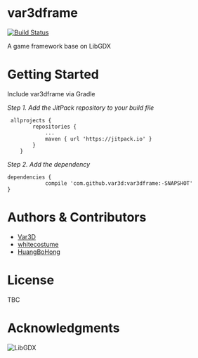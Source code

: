# var3dframe
[![Build Status](https://travis-ci.org/htynkn/var3dframe.svg?branch=master)](https://travis-ci.org/htynkn/var3dframe)

A game framework base on LibGDX

# Getting Started
Include var3dframe via Gradle

*Step 1. Add the JitPack repository to your build file*
```
 allprojects {
        repositories {
            ...
            maven { url 'https://jitpack.io' }
        }
    }
```

*Step 2. Add the dependency*
```
dependencies {
	        compile 'com.github.var3d:var3dframe:-SNAPSHOT'
}
```

# Authors & Contributors
+ [Var3D](https://github.com/Var3D)
+ [whitecostume](https://github.com/whitecostume)
+ [HuangBoHong](https://github.com/HuangBoHong)

# License
TBC

# Acknowledgments
![LibGDX](http://libgdx.badlogicgames.com/img/logo.png)